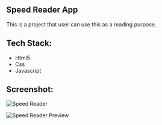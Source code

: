 ## Speed Reader App

This is a project that user can use this as a reading purpose.


<h2>Tech Stack:</h2>
<ul>
   <li>Html5</li>
   <li>Css</li>
   <li>Javascript</li>
</ul>

<h2>Screenshot:</h2>

![Speed Reader](https://user-images.githubusercontent.com/72568715/162384968-b7eda49e-22d5-4ff6-b67f-dbee35e3df0b.PNG)

![Speed Reader Preview](https://user-images.githubusercontent.com/72568715/162385004-50735d05-1a63-40f4-a904-692fcaaec42f.PNG)
